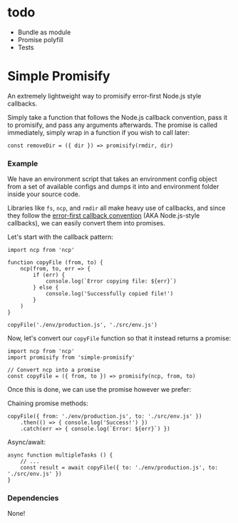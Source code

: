 # todo

* Bundle as module
* Promise polyfill
* Tests

# Simple Promisify

An extremely lightweight way to promisify error-first Node.js style callbacks.

Simply take a function that follows the Node.js callback convention, pass it to promisify, and pass any arguments afterwards. The promise is called immediately, simply wrap in a function if you wish to call later:

```
const removeDir = ({ dir }) => promisify(rmdir, dir)
```

### Example
We have an environment script that takes an environment config object from a set of available configs and dumps it into and environment folder inside your source code.

Libraries like `fs`, `ncp`, and `rmdir` all make heavy use of callbacks, and since they follow the [error-first callback convention](https://nodejs.org/api/errors.html#errors_node_js_style_callbacks) (AKA Node.js-style callbacks), we can easily convert them into promises.

Let's start with the callback pattern:

```
import ncp from 'ncp'

function copyFile (from, to) {
    ncp(from, to, err => {
        if (err) {
            console.log(`Error copying file: ${err}`)
        } else {
            console.log('Successfully copied file!')
        }
    )
}

copyFile('./env/production.js', './src/env.js')
```

Now, let's convert our `copyFile` function so that it instead returns a promise:

```
import ncp from 'ncp'
import promisify from 'simple-promisify'

// Convert ncp into a promise
const copyFile = ({ from, to }) => promisify(ncp, from, to)
```

Once this is done, we can use the promise however we prefer:

Chaining promise methods:
```
copyFile({ from: './env/production.js', to: './src/env.js' })
    .then(() => { console.log('Success!') })
    .catch(err => { console.log(`Error: ${err}`) })
```

Async/await:
```
async function multipleTasks () {
    // ...
    const result = await copyFile({ to: './env/production.js', to: './src/env.js' })
}
```

### Dependencies
None!
